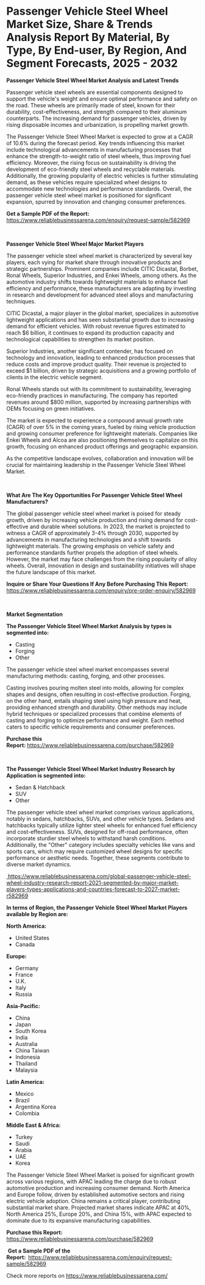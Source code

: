 <p><h1>Passenger Vehicle Steel Wheel Market Size, Share & Trends Analysis Report By Material, By Type, By End-user, By Region, And Segment Forecasts, 2025 - 2032</h1></p><p><strong>Passenger Vehicle Steel Wheel Market Analysis and Latest Trends</strong></p>
<p><p>Passenger vehicle steel wheels are essential components designed to support the vehicle's weight and ensure optimal performance and safety on the road. These wheels are primarily made of steel, known for their durability, cost-effectiveness, and strength compared to their aluminum counterparts. The increasing demand for passenger vehicles, driven by rising disposable incomes and urbanization, is propelling market growth.</p><p>The Passenger Vehicle Steel Wheel Market is expected to grow at a CAGR of 10.6% during the forecast period. Key trends influencing this market include technological advancements in manufacturing processes that enhance the strength-to-weight ratio of steel wheels, thus improving fuel efficiency. Moreover, the rising focus on sustainability is driving the development of eco-friendly steel wheels and recyclable materials. Additionally, the growing popularity of electric vehicles is further stimulating demand, as these vehicles require specialized wheel designs to accommodate new technologies and performance standards. Overall, the passenger vehicle steel wheel market is positioned for significant expansion, spurred by innovation and changing consumer preferences.</p></p>
<p><strong>Get a Sample PDF of the Report:&nbsp;</strong> <a href="https://www.reliablebusinessarena.com/enquiry/request-sample/582969?utm_campaign=2868&utm_medium=2&utm_source=Github&utm_content=ia&utm_term=23032025&utm_id=passenger-vehicle-steel-wheel">https://www.reliablebusinessarena.com/enquiry/request-sample/582969</a></p>
<p>&nbsp;</p>
<p><strong>Passenger Vehicle Steel Wheel Major Market Players</strong></p>
<p><p>The passenger vehicle steel wheel market is characterized by several key players, each vying for market share through innovative products and strategic partnerships. Prominent companies include CITIC Dicastal, Borbet, Ronal Wheels, Superior Industries, and Enkei Wheels, among others. As the automotive industry shifts towards lightweight materials to enhance fuel efficiency and performance, these manufacturers are adapting by investing in research and development for advanced steel alloys and manufacturing techniques.</p><p>CITIC Dicastal, a major player in the global market, specializes in automotive lightweight applications and has seen substantial growth due to increasing demand for efficient vehicles. With robust revenue figures estimated to reach $6 billion, it continues to expand its production capacity and technological capabilities to strengthen its market position.</p><p>Superior Industries, another significant contender, has focused on technology and innovation, leading to enhanced production processes that reduce costs and improve product quality. Their revenue is projected to exceed $1 billion, driven by strategic acquisitions and a growing portfolio of clients in the electric vehicle segment.</p><p>Ronal Wheels stands out with its commitment to sustainability, leveraging eco-friendly practices in manufacturing. The company has reported revenues around $800 million, supported by increasing partnerships with OEMs focusing on green initiatives.</p><p>The market is expected to experience a compound annual growth rate (CAGR) of over 5% in the coming years, fueled by rising vehicle production and growing consumer preference for lightweight materials. Companies like Enkei Wheels and Alcoa are also positioning themselves to capitalize on this growth, focusing on enhanced product offerings and geographic expansion.</p><p>As the competitive landscape evolves, collaboration and innovation will be crucial for maintaining leadership in the Passenger Vehicle Steel Wheel Market.</p></p>
<p>&nbsp;</p>
<p><strong>What Are The Key Opportunities For Passenger Vehicle Steel Wheel Manufacturers?</strong></p>
<p><p>The global passenger vehicle steel wheel market is poised for steady growth, driven by increasing vehicle production and rising demand for cost-effective and durable wheel solutions. In 2023, the market is projected to witness a CAGR of approximately 3-4% through 2030, supported by advancements in manufacturing technologies and a shift towards lightweight materials. The growing emphasis on vehicle safety and performance standards further propels the adoption of steel wheels. However, the market may face challenges from the rising popularity of alloy wheels. Overall, innovation in design and sustainability initiatives will shape the future landscape of this market.</p></p>
<p><strong>Inquire or Share Your Questions If Any Before Purchasing This Report:</strong> <a href="https://www.reliablebusinessarena.com/enquiry/pre-order-enquiry/582969?utm_campaign=2868&utm_medium=2&utm_source=Github&utm_content=ia&utm_term=23032025&utm_id=passenger-vehicle-steel-wheel">https://www.reliablebusinessarena.com/enquiry/pre-order-enquiry/582969</a></p>
<p>&nbsp;</p>
<p><strong>Market Segmentation</strong></p>
<p><strong>The Passenger Vehicle Steel Wheel Market Analysis by types is segmented into:</strong></p>
<p><ul><li>Casting</li><li>Forging</li><li>Other</li></ul></p>
<p><p>The passenger vehicle steel wheel market encompasses several manufacturing methods: casting, forging, and other processes. </p><p>Casting involves pouring molten steel into molds, allowing for complex shapes and designs, often resulting in cost-effective production. Forging, on the other hand, entails shaping steel using high pressure and heat, providing enhanced strength and durability. Other methods may include hybrid techniques or specialized processes that combine elements of casting and forging to optimize performance and weight. Each method caters to specific vehicle requirements and consumer preferences.</p></p>
<p><strong>Purchase this Report:&nbsp;</strong><a href="https://www.reliablebusinessarena.com/purchase/582969?utm_campaign=2868&utm_medium=2&utm_source=Github&utm_content=ia&utm_term=23032025&utm_id=passenger-vehicle-steel-wheel">https://www.reliablebusinessarena.com/purchase/582969</a></p>
<p>&nbsp;</p>
<p><strong>The Passenger Vehicle Steel Wheel Market Industry Research by Application is segmented into:</strong></p>
<p><ul><li>Sedan & Hatchback</li><li>SUV</li><li>Other</li></ul></p>
<p><p>The passenger vehicle steel wheel market comprises various applications, notably in sedans, hatchbacks, SUVs, and other vehicle types. Sedans and hatchbacks typically utilize lighter steel wheels for enhanced fuel efficiency and cost-effectiveness. SUVs, designed for off-road performance, often incorporate sturdier steel wheels to withstand harsh conditions. Additionally, the "Other" category includes specialty vehicles like vans and sports cars, which may require customized wheel designs for specific performance or aesthetic needs. Together, these segments contribute to diverse market dynamics.</p></p>
<p><a href="https://www.reliablebusinessarena.com/global-passenger-vehicle-steel-wheel-industry-research-report-2021-segmented-by-major-market-players-types-applications-and-countries-forecast-to-2027-market-r582969?utm_campaign=2868&utm_medium=2&utm_source=Github&utm_content=ia&utm_term=23032025&utm_id=passenger-vehicle-steel-wheel">&nbsp;https://www.reliablebusinessarena.com/global-passenger-vehicle-steel-wheel-industry-research-report-2021-segmented-by-major-market-players-types-applications-and-countries-forecast-to-2027-market-r582969</a></p>
<p><strong>In terms of Region, the Passenger Vehicle Steel Wheel Market Players available by Region are:</strong></p>
<p>
    <p> <strong> North America: </strong>
        <ul>
            <li>United States</li>
            <li>Canada</li>
        </ul>
        </p> 
    <p> <strong> Europe: </strong>
        <ul>
            <li>Germany</li>
            <li>France</li>
            <li>U.K.</li>
            <li>Italy</li>
            <li>Russia</li>
        </ul>
        </p> 
    <p> <strong> Asia-Pacific: </strong>
        <ul>
            <li>China</li>
            <li>Japan</li>
            <li>South Korea</li>
            <li>India</li>
            <li>Australia</li>
            <li>China Taiwan</li>
            <li>Indonesia</li>
            <li>Thailand</li>
            <li>Malaysia</li>
        </ul>
        </p> 
    <p> <strong> Latin America: </strong>
        <ul>
            <li>Mexico</li>
            <li>Brazil</li>
            <li>Argentina Korea</li>
            <li>Colombia</li>
        </ul>
        </p> 
    <p> <strong> Middle East & Africa: </strong>
        <ul>
            <li>Turkey</li>
            <li>Saudi</li>
            <li>Arabia</li>
            <li>UAE</li>
            <li>Korea</li>
        </ul>
    </p>
    </p>
<p><p>The Passenger Vehicle Steel Wheel Market is poised for significant growth across various regions, with APAC leading the charge due to robust automotive production and increasing consumer demand. North America and Europe follow, driven by established automotive sectors and rising electric vehicle adoption. China remains a critical player, contributing substantial market share. Projected market shares indicate APAC at 40%, North America 25%, Europe 20%, and China 15%, with APAC expected to dominate due to its expansive manufacturing capabilities.</p></p>
<p><strong>Purchase this Report: </strong><a href="https://www.reliablebusinessarena.com/purchase/582969?utm_campaign=2868&utm_medium=2&utm_source=Github&utm_content=ia&utm_term=23032025&utm_id=passenger-vehicle-steel-wheel">https://www.reliablebusinessarena.com/purchase/582969</a></p>
<p>&nbsp;<strong>Get a Sample PDF of the Report:&nbsp;&nbsp;</strong><a href="https://www.reliablebusinessarena.com/enquiry/request-sample/582969?utm_campaign=2868&utm_medium=2&utm_source=Github&utm_content=ia&utm_term=23032025&utm_id=passenger-vehicle-steel-wheel">https://www.reliablebusinessarena.com/enquiry/request-sample/582969</a></p>
<p><strong></strong></p>
<p>Check more reports on <a href="https://www.reliablebusinessarena.com/?utm_campaign=2868&utm_medium=2&utm_source=Github&utm_content=ia&utm_term=23032025&utm_id=passenger-vehicle-steel-wheel">https://www.reliablebusinessarena.com/</a></p>